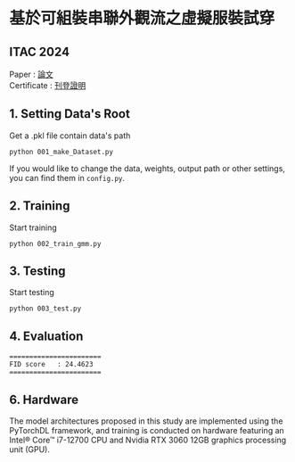 # 基於可組裝串聯外觀流之虛擬服裝試穿

## ITAC 2024
Paper : [論文](docs/paper.pdf)  
Certificate : [刊登證明](docs/論文刊登證明.pdf)  

## 1. Setting Data's Root 
Get a .pkl file contain data's path 
```
python 001_make_Dataset.py
```
If you would like to change the data, weights, output path or other settings,   
you can find them in ```config.py```.

## 2. Training
Start training 
```
python 002_train_gmm.py
```

## 3. Testing 
Start testing
```
python 003_test.py
```

## 4. Evaluation

```
=======================
FID score   : 24.4623
=======================
```  

## 6. Hardware
The model architectures proposed in this study are implemented using the PyTorchDL framework, and training is conducted on hardware featuring an Intel® Core™ i7-12700 CPU and Nvidia RTX 3060 12GB graphics processing unit (GPU).
